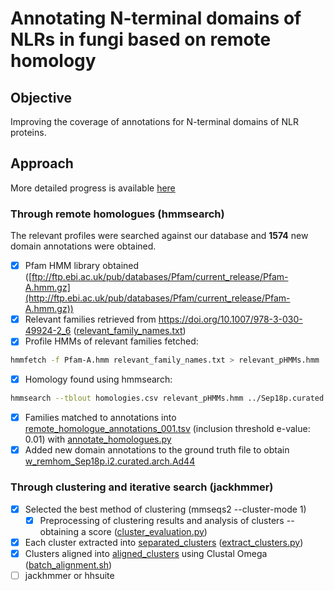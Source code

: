 # Annotating N-terminal domains of NLRs in fungi based on remote homology

## Objective
Improving the coverage of annotations for N-terminal domains of NLR proteins.

## Approach

More detailed progress is available [here](docs/README.md)

### Through remote homologues (hmmsearch)
The relevant profiles were searched against our database and **1574** new domain annotations were obtained.

- [x] Pfam HMM library obtained ([ftp://ftp.ebi.ac.uk/pub/databases/Pfam/current_release/Pfam-A.hmm.gz](http://ftp.ebi.ac.uk/pub/databases/Pfam/current_release/Pfam-A.hmm.gz))
- [x] Relevant families retrieved from https://doi.org/10.1007/978-3-030-49924-2_6 ([relevant_family_names.txt](data/remote_homology/relevant_family_names.txt))
- [x] Profile HMMs of relevant families fetched:
```sh
hmmfetch -f Pfam-A.hmm relevant_family_names.txt > relevant_pHMMs.hmm
```
- [x] Homology found using hmmsearch:
```sh
hmmsearch --tblout homologies.csv relevant_pHMMs.hmm ../Sep18p.curated.Ntm_env20_le10.fa
```
- [x] Families matched to annotations into [remote_homologue_annotations_001.tsv](data/remote_homology/remote_homologue_annotations_001.tsv) (inclusion threshold e-value: 0.01) with [annotate_homologues.py](nterm_annot/remote_homology/annotate_homologues.py)
- [x] Added new domain annotations to the ground truth file to obtain [w_remhom_Sep18p.i2.curated.arch.Ad44](data/remote_homology/w_remhom_Sep18p.i2.curated.arch.Ad44) 

### Through clustering and iterative search (jackhmmer)
- [x] Selected the best method of clustering (mmseqs2 --cluster-mode 1)
    - [x] Preprocessing of clustering results and analysis of clusters -- obtaining a score ([cluster_evaluation.py](nterm_annot/cluster_analysis.py))
- [x] Each cluster extracted into [separated_clusters](data/cluster_alignment/separated_clusters/) ([extract_clusters.py](nterm_annot/cluster_alignment/extract_clusters.py))
- [x] Clusters aligned into [aligned_clusters](data/cluster_alignment/aligned_clusters/) using Clustal Omega ([batch_alignment.sh](data/cluster_alignment/batch_alignment.sh))
- [ ] jackhmmer or hhsuite
